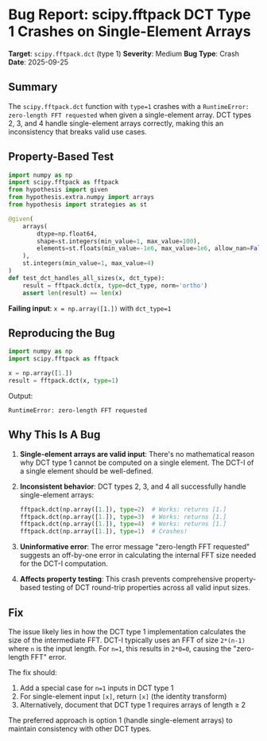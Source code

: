 # Bug Report: scipy.fftpack DCT Type 1 Crashes on Single-Element Arrays

**Target**: `scipy.fftpack.dct` (type 1)
**Severity**: Medium
**Bug Type**: Crash
**Date**: 2025-09-25

## Summary

The `scipy.fftpack.dct` function with `type=1` crashes with a `RuntimeError: zero-length FFT requested` when given a single-element array. DCT types 2, 3, and 4 handle single-element arrays correctly, making this an inconsistency that breaks valid use cases.

## Property-Based Test

```python
import numpy as np
import scipy.fftpack as fftpack
from hypothesis import given
from hypothesis.extra.numpy import arrays
from hypothesis import strategies as st

@given(
    arrays(
        dtype=np.float64,
        shape=st.integers(min_value=1, max_value=100),
        elements=st.floats(min_value=-1e6, max_value=1e6, allow_nan=False, allow_infinity=False)
    ),
    st.integers(min_value=1, max_value=4)
)
def test_dct_handles_all_sizes(x, dct_type):
    result = fftpack.dct(x, type=dct_type, norm='ortho')
    assert len(result) == len(x)
```

**Failing input**: `x = np.array([1.])` with `dct_type=1`

## Reproducing the Bug

```python
import numpy as np
import scipy.fftpack as fftpack

x = np.array([1.])
result = fftpack.dct(x, type=1)
```

Output:
```
RuntimeError: zero-length FFT requested
```

## Why This Is A Bug

1. **Single-element arrays are valid input**: There's no mathematical reason why DCT type 1 cannot be computed on a single element. The DCT-I of a single element should be well-defined.

2. **Inconsistent behavior**: DCT types 2, 3, and 4 all successfully handle single-element arrays:
   ```python
   fftpack.dct(np.array([1.]), type=2)  # Works: returns [1.]
   fftpack.dct(np.array([1.]), type=3)  # Works: returns [1.]
   fftpack.dct(np.array([1.]), type=4)  # Works: returns [1.]
   fftpack.dct(np.array([1.]), type=1)  # Crashes!
   ```

3. **Uninformative error**: The error message "zero-length FFT requested" suggests an off-by-one error in calculating the internal FFT size needed for the DCT-I computation.

4. **Affects property testing**: This crash prevents comprehensive property-based testing of DCT round-trip properties across all valid input sizes.

## Fix

The issue likely lies in how the DCT type 1 implementation calculates the size of the intermediate FFT. DCT-I typically uses an FFT of size `2*(n-1)` where `n` is the input length. For `n=1`, this results in `2*0=0`, causing the "zero-length FFT" error.

The fix should:
1. Add a special case for `n=1` inputs in DCT type 1
2. For single-element input `[x]`, return `[x]` (the identity transform)
3. Alternatively, document that DCT type 1 requires arrays of length ≥ 2

The preferred approach is option 1 (handle single-element arrays) to maintain consistency with other DCT types.
